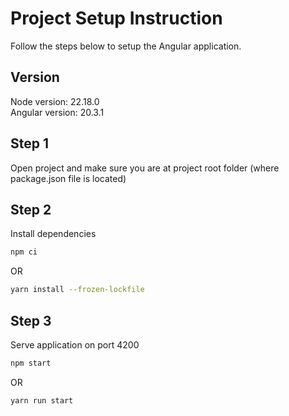 # Project Setup Instruction

Follow the steps below to setup the Angular application.

## Version

Node version: 22.18.0\
Angular version: 20.3.1

## Step 1

Open project and make sure you are at project root folder (where package.json file is located)

## Step 2

Install dependencies

```bash
npm ci
```

OR

```bash
yarn install --frozen-lockfile
```

## Step 3

Serve application on port 4200

```bash
npm start
```

OR

```bash
yarn run start
```
